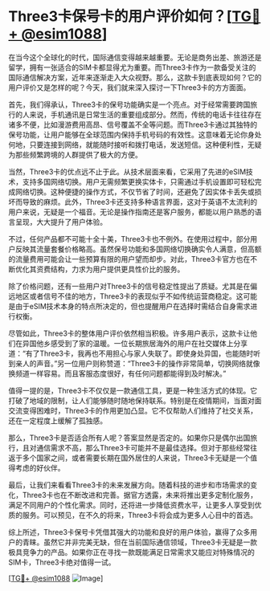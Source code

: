 # Three3卡保号卡的用户评价如何？[[TG💪+ @esim1088](https://t.me/s/esim1088)]

在当今这个全球化的时代，国际通信变得越来越重要。无论是商务出差、旅游还是留学，拥有一张适合的SIM卡都显得尤为重要。而Three3卡作为一款备受关注的国际通信解决方案，近年来逐渐走入大众视野。那么，这款卡到底表现如何？它的用户评价又是怎样的呢？今天，我们就来深入探讨一下Three3卡的方方面面。

首先，我们得承认，Three3卡的保号功能确实是一个亮点。对于经常需要跨国旅行的人来说，手机通讯是日常生活的重要组成部分。然而，传统的电话卡往往存在诸多不便，比如漫游费用高昂、信号覆盖不全等问题。而Three3卡通过其独特的保号功能，让用户能够在全球范围内保持手机号码的有效性。这意味着无论你身处何地，只要连接到网络，就能随时接听和拨打电话，发送短信。这种便利性，无疑为那些频繁跨境的人群提供了极大的方便。

当然，Three3卡的优点远不止于此。从技术层面来看，它采用了先进的eSIM技术，支持多国网络切换。用户无需频繁更换实体卡，只需通过手机设置即可轻松完成网络切换。这种便捷的操作方式，不仅节省了时间，还避免了因实体卡丢失或损坏而导致的麻烦。此外，Three3卡还支持多种语言界面，这对于英语不太流利的用户来说，无疑是一个福音。无论是操作指南还是客户服务，都能以用户熟悉的语言呈现，大大提升了用户体验。

不过，任何产品都不可能十全十美，Three3卡也不例外。在使用过程中，部分用户反映其流量套餐价格略高。虽然保号功能和多国网络切换确实令人满意，但高额的流量费用可能会让一些预算有限的用户望而却步。对此，Three3卡官方也在不断优化其资费结构，力求为用户提供更具性价比的服务。

除了价格问题，还有一些用户对Three3卡的信号稳定性提出了质疑。尤其是在偏远地区或者信号不佳的地方，Three3卡的表现似乎不如传统运营商稳定。这可能是由于eSIM技术本身的特点所决定的，但也提醒用户在选择时需结合自身需求进行权衡。

尽管如此，Three3卡的整体用户评价依然相当积极。许多用户表示，这款卡让他们在异国他乡感受到了家的温暖。一位长期旅居海外的用户在社交媒体上分享道：“有了Three3卡，我再也不用担心与家人失联了。即使身处异国，也能随时听到亲人的声音。”另一位用户则称赞道：“Three3卡的操作非常简单，切换网络就像换频道一样容易。而且客服态度很好，有任何问题都能得到及时解决。”

值得一提的是，Three3卡不仅仅是一款通信工具，更是一种生活方式的体现。它打破了地域的限制，让人们能够随时随地保持联系。特别是在疫情期间，当面对面交流变得困难时，Three3卡的作用更加凸显。它不仅帮助人们维持了社交关系，还在一定程度上缓解了孤独感。

那么，Three3卡是否适合所有人呢？答案显然是否定的。如果你只是偶尔出国旅行，且对通信需求不高，那么Three3卡可能并不是最佳选择。但对于那些经常往返于多个国家之间，或者需要长期在国外居住的人来说，Three3卡无疑是一个值得考虑的好伙伴。

最后，让我们来看看Three3卡的未来发展方向。随着科技的进步和市场需求的变化，Three3卡也在不断改进和完善。据官方透露，未来将推出更多定制化服务，满足不同用户的个性化需求。同时，还将进一步降低资费水平，让更多人享受到优质的服务。可以预见，在不久的将来，Three3卡将会成为更多人心目中的首选。

综上所述，Three3卡保号卡凭借其强大的功能和良好的用户体验，赢得了众多用户的青睐。虽然它并非完美无缺，但在当前国际通信领域，Three3卡无疑是一款极具竞争力的产品。如果你正在寻找一款既能满足日常需求又能应对特殊情况的SIM卡，Three3卡绝对值得一试。

[[TG💪+ @esim1088](https://t.me/s/esim1088) ![Image](https://i.postimg.cc/4NQfJmqS/Snipaste-2025-05-13-00-14-12.png)]